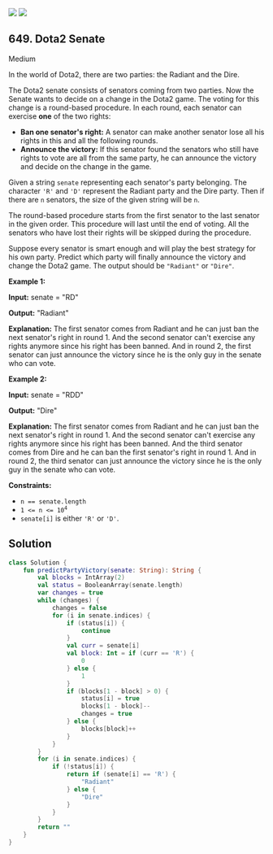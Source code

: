 [![](https://img.shields.io/github/stars/javadev/LeetCode-in-Kotlin?label=Stars&style=flat-square)](https://github.com/javadev/LeetCode-in-Kotlin)
[![](https://img.shields.io/github/forks/javadev/LeetCode-in-Kotlin?label=Fork%20me%20on%20GitHub%20&style=flat-square)](https://github.com/javadev/LeetCode-in-Kotlin/fork)

## 649\. Dota2 Senate

Medium

In the world of Dota2, there are two parties: the Radiant and the Dire.

The Dota2 senate consists of senators coming from two parties. Now the Senate wants to decide on a change in the Dota2 game. The voting for this change is a round-based procedure. In each round, each senator can exercise **one** of the two rights:

*   **Ban one senator's right:** A senator can make another senator lose all his rights in this and all the following rounds.
*   **Announce the victory:** If this senator found the senators who still have rights to vote are all from the same party, he can announce the victory and decide on the change in the game.

Given a string `senate` representing each senator's party belonging. The character `'R'` and `'D'` represent the Radiant party and the Dire party. Then if there are `n` senators, the size of the given string will be `n`.

The round-based procedure starts from the first senator to the last senator in the given order. This procedure will last until the end of voting. All the senators who have lost their rights will be skipped during the procedure.

Suppose every senator is smart enough and will play the best strategy for his own party. Predict which party will finally announce the victory and change the Dota2 game. The output should be `"Radiant"` or `"Dire"`.

**Example 1:**

**Input:** senate = "RD"

**Output:** "Radiant"

**Explanation:** The first senator comes from Radiant and he can just ban the next senator's right in round 1. And the second senator can't exercise any rights anymore since his right has been banned. And in round 2, the first senator can just announce the victory since he is the only guy in the senate who can vote.

**Example 2:**

**Input:** senate = "RDD"

**Output:** "Dire"

**Explanation:** The first senator comes from Radiant and he can just ban the next senator's right in round 1. And the second senator can't exercise any rights anymore since his right has been banned. And the third senator comes from Dire and he can ban the first senator's right in round 1. And in round 2, the third senator can just announce the victory since he is the only guy in the senate who can vote.

**Constraints:**

*   `n == senate.length`
*   <code>1 <= n <= 10<sup>4</sup></code>
*   `senate[i]` is either `'R'` or `'D'`.

## Solution

```kotlin
class Solution {
    fun predictPartyVictory(senate: String): String {
        val blocks = IntArray(2)
        val status = BooleanArray(senate.length)
        var changes = true
        while (changes) {
            changes = false
            for (i in senate.indices) {
                if (status[i]) {
                    continue
                }
                val curr = senate[i]
                val block: Int = if (curr == 'R') {
                    0
                } else {
                    1
                }
                if (blocks[1 - block] > 0) {
                    status[i] = true
                    blocks[1 - block]--
                    changes = true
                } else {
                    blocks[block]++
                }
            }
        }
        for (i in senate.indices) {
            if (!status[i]) {
                return if (senate[i] == 'R') {
                    "Radiant"
                } else {
                    "Dire"
                }
            }
        }
        return ""
    }
}
```